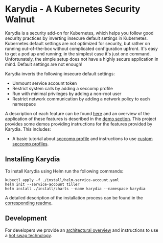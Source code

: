 # Karydia - A Kubernetes Security Walnut
Karydia is a security add-on for Kubernetes, which helps you follow good security practices by inverting insecure default settings in Kubernetes. Kubernetes default settings are not optimized for security, but rather on running out-of-the-box without complicated configuration upfront. It's easy to get a pod up and running; in the simplest case it's just one command. Unfortunately, the simple setup does not have a highly secure application in mind. Default settings are not enough!

Karydia inverts the following insecure default settings:
* Unmount service account token
* Restrict system calls by adding a seccomp profile
* Run with minimal privileges by adding a non-root user
* Restrict network communication by adding a network policy to each namespace

A description of each feature can be found [here](./feature.md) and an overview of the application of these features is described in the [demo section](./demos/overview.md). This project provides some demos providing instructions for the features provided by Karydia. This includes:
- A basic tutorial about [seccomp profile](./demos/seccomp.md) and instructions to use [custom seccomp profiles](custom_seccomp.d).

## Installing Karydia
To install Karydia using Helm run the following commands:
```
kubectl apply -f ./install/helm-service-account.yaml
helm init --service-account tiller
helm install ./install/charts --name karydia --namespace karydia
```

A detailed description of the installation process can be found in the [corresponding readme](../install/README.md).

## Development
For developers we provide an [architectural overview](./devel/architecture.md) and instructions to use a [hot swap technology](./hotswap.md).
